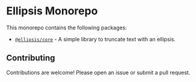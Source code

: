 # Ellipsis Monorepo

This monorepo contains the following packages:

- [`@ellipsis/core`](/packages/core) - A simple library to truncate text with an ellipsis.

## Contributing

Contributions are welcome! Please open an issue or submit a pull request.